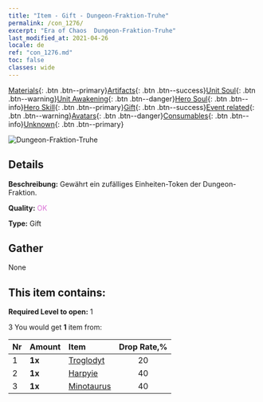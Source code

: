 ```yaml
---
title: "Item - Gift - Dungeon-Fraktion-Truhe"
permalink: /con_1276/
excerpt: "Era of Chaos  Dungeon-Fraktion-Truhe"
last_modified_at: 2021-04-26
locale: de
ref: "con_1276.md"
toc: false
classes: wide
---
```

 [Materials](/ItemsDE/){: .btn .btn--primary}[Artifacts](/ItemsDE/Artifacts/){: .btn .btn--success}[Unit Soul](/ItemsDE/UnitSoul/){: .btn .btn--warning}[Unit Awakening](/ItemsDE/UnitAwakening/){: .btn .btn--danger}[Hero Soul](/ItemsDE/HeroSoul/){: .btn .btn--info}[Hero Skill](/ItemsDE/HeroSkill/){: .btn .btn--primary}[Gift](/ItemsDE/Gift/){: .btn .btn--success}[Event related](/ItemsDE/Events/){: .btn .btn--warning}[Avatars](/ItemsDE/Avatars/){: .btn .btn--danger}[Consumables](/ItemsDE/Consumables/){: .btn .btn--info}[Unknown](/ItemsDE/Unknown/){: .btn .btn--primary}

 ![Dungeon-Fraktion-Truhe](/images/t/i_904008.png)

## Details
 **Beschreibung:** Gewährt ein zufälliges Einheiten-Token der Dungeon-Fraktion.

 **Quality:** <span style="color: #DA70D6">OK</span>

 **Type:** Gift

## Gather

  None

## This item contains:

 **Required Level to open:** 1

 3 You would get **1** item  from:

  | Nr | Amount |     Item    | Drop Rate,% |
  |:---|:-------|:------------|:---------:|
  | 1 |  **1x** | [Troglodyt](/ItemsDE/unt_244/) | 20 | 
  | 2 |  **1x** | [Harpyie](/ItemsDE/unt_245/) | 40 | 
  | 3 |  **1x** | [Minotaurus](/ItemsDE/unt_248/) | 40 | 
